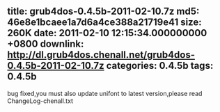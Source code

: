 title: grub4dos-0.4.5b-2011-02-10.7z
md5: 46e8e1bcaee1a7d6a4ce388a21719e41
size: 260K
date: 2011-02-10 12:15:34.000000000 +0800
downlink: http://dl.grub4dos.chenall.net/grub4dos-0.4.5b-2011-02-10.7z
categories: 0.4.5b
tags: 0.4.5b
---

bug fixed,you must also update unifont to latest version,please read ChangeLog-chenall.txt